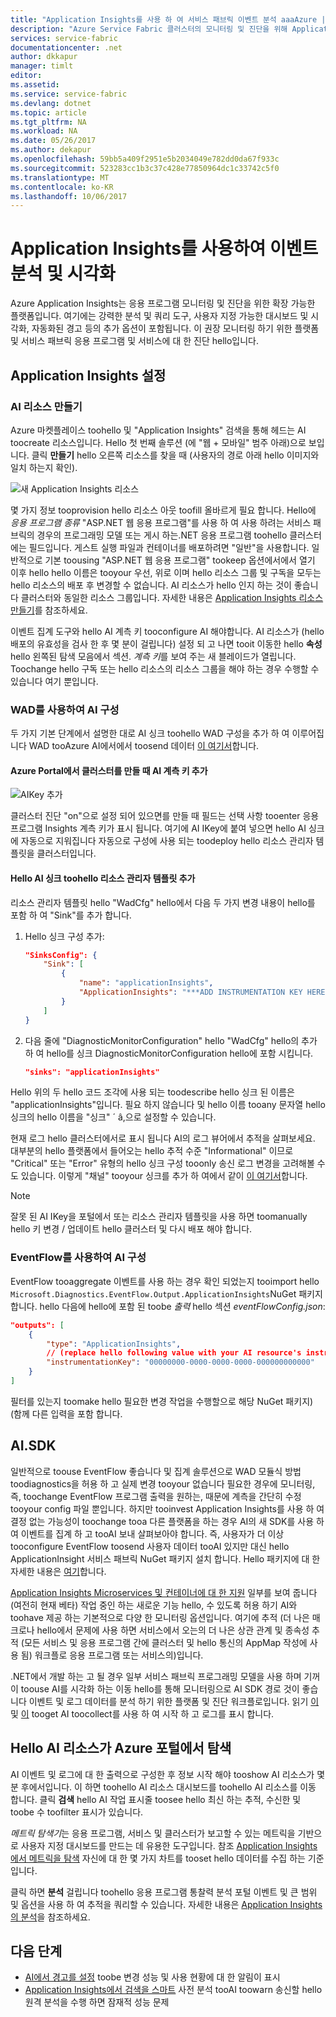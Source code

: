 ```yaml
---
title: "Application Insights를 사용 하 여 서비스 패브릭 이벤트 분석 aaaAzure | Microsoft Docs"
description: "Azure Service Fabric 클러스터의 모니터링 및 진단을 위해 Application Insights를 사용하여 이벤트를 시각화 및 분석하는 방법에 대해 알아봅니다."
services: service-fabric
documentationcenter: .net
author: dkkapur
manager: timlt
editor: 
ms.assetid: 
ms.service: service-fabric
ms.devlang: dotnet
ms.topic: article
ms.tgt_pltfrm: NA
ms.workload: NA
ms.date: 05/26/2017
ms.author: dekapur
ms.openlocfilehash: 59bb5a409f2951e5b2034049e782dd0da67f933c
ms.sourcegitcommit: 523283cc1b3c37c428e77850964dc1c33742c5f0
ms.translationtype: MT
ms.contentlocale: ko-KR
ms.lasthandoff: 10/06/2017
---
```

# <a name="event-analysis-and-visualization-with-application-insights"></a>Application Insights를 사용하여 이벤트 분석 및 시각화

Azure Application Insights는 응용 프로그램 모니터링 및 진단을 위한 확장 가능한 플랫폼입니다. 여기에는 강력한 분석 및 쿼리 도구, 사용자 지정 가능한 대시보드 및 시각화, 자동화된 경고 등의 추가 옵션이 포함됩니다. 이 권장 모니터링 하기 위한 플랫폼 및 서비스 패브릭 응용 프로그램 및 서비스에 대 한 진단 hello입니다.

## <a name="setting-up-application-insights"></a>Application Insights 설정

### <a name="creating-an-ai-resource"></a>AI 리소스 만들기

Azure 마켓플레이스 toohello 및 "Application Insights" 검색을 통해 헤드는 AI toocreate 리소스입니다. Hello 첫 번째 솔루션 (에 "웹 + 모바일" 범주 아래)으로 보입니다. 클릭 **만들기** hello 오른쪽 리소스를 찾을 때 (사용자의 경로 아래 hello 이미지와 일치 하는지 확인).

![새 Application Insights 리소스](media/service-fabric-diagnostics-event-analysis-appinsights/create-new-ai-resource.png)

몇 가지 정보 tooprovision hello 리소스 아웃 toofill 올바르게 필요 합니다. Hello에 *응용 프로그램 종류* "ASP.NET 웹 응용 프로그램"를 사용 하 여 사용 하려는 서비스 패브릭의 경우의 프로그래밍 모델 또는 게시 하는.NET 응용 프로그램 toohello 클러스터에는 필드입니다. 게스트 실행 파일과 컨테이너를 배포하려면 "일반"을 사용합니다. 일반적으로 기본 toousing "ASP.NET 웹 응용 프로그램" tookeep 옵션에서에서 열기 이후 hello hello 이름은 tooyour 우선, 위로 이며 hello 리소스 그룹 및 구독을 모두는 hello 리소스의 배포 후 변경할 수 없습니다. AI 리소스가 hello 인지 하는 것이 좋습니다 클러스터와 동일한 리소스 그룹입니다. 자세한 내용은 [Application Insights 리소스 만들기](../application-insights/app-insights-create-new-resource.md)를 참조하세요.

이벤트 집계 도구와 hello AI 계측 키 tooconfigure AI 해야합니다. AI 리소스가 (hello 배포의 유효성을 검사 한 후 몇 분이 걸립니다) 설정 되 고 나면 tooit 이동한 hello **속성** hello 왼쪽된 탐색 모음에서 섹션. *계측 키*를 보여 주는 새 블레이드가 열립니다. Toochange hello 구독 또는 hello 리소스의 리소스 그룹을 해야 하는 경우 수행할 수 있습니다 여기 뿐입니다.

### <a name="configuring-ai-with-wad"></a>WAD를 사용하여 AI 구성

두 가지 기본 단계에서 설명한 대로 AI 싱크 toohello WAD 구성을 추가 하 여 이루어집니다 WAD tooAzure AI에서에서 toosend 데이터 [이 여기서](../monitoring-and-diagnostics/azure-diagnostics-configure-application-insights.md)합니다.

#### <a name="add-an-ai-instrumentation-key-when-creating-a-cluster-in-azure-portal"></a>Azure Portal에서 클러스터를 만들 때 AI 계측 키 추가

![AIKey 추가](media/service-fabric-diagnostics-event-analysis-appinsights/azure-enable-diagnostics.png)

클러스터 진단 "on"으로 설정 되어 있으면를 만들 때 필드는 선택 사항 tooenter 응용 프로그램 Insights 계측 키가 표시 됩니다. 여기에 AI IKey에 붙여 넣으면 hello AI 싱크에 자동으로 지워집니다 자동으로 구성에 사용 되는 toodeploy hello 리소스 관리자 템플릿을 클러스터입니다.

#### <a name="add-hello-ai-sink-toohello-resource-manager-template"></a>Hello AI 싱크 toohello 리소스 관리자 템플릿 추가

리소스 관리자 템플릿 hello "WadCfg" hello에서 다음 두 가지 변경 내용이 hello를 포함 하 여 "Sink"를 추가 합니다.

1. Hello 싱크 구성 추가:

    ```json
    "SinksConfig": {
        "Sink": [
            {
                "name": "applicationInsights",
                "ApplicationInsights": "***ADD INSTRUMENTATION KEY HERE***"
            }
        ]
    }

    ```

2. 다음 줄에 "DiagnosticMonitorConfiguration" hello "WadCfg" hello의 추가 하 여 hello를 싱크 DiagnosticMonitorConfiguration hello에 포함 시킵니다.

    ```json
    "sinks": "applicationInsights"
    ```

Hello 위의 두 hello 코드 조각에 사용 되는 toodescribe hello 싱크 된 이름은 "applicationInsights"입니다. 필요 하지 않습니다 및 hello 이름 tooany 문자열 hello 싱크의 hello 이름을 "싱크" ´ â,으로 설정할 수 있습니다.

현재 로그 hello 클러스터에서로 표시 됩니다 AI의 로그 뷰어에서 추적을 살펴보세요. 대부분의 hello 플랫폼에서 들어오는 hello 추적 수준 "Informational" 이므로 "Critical" 또는 "Error" 유형의 hello 싱크 구성 tooonly 송신 로그 변경을 고려해볼 수도 있습니다. 이렇게 "채널" tooyour 싱크를 추가 하 여에서 같이 [이 여기서](../monitoring-and-diagnostics/azure-diagnostics-configure-application-insights.md)합니다.

>[!NOTE]
>잘못 된 AI IKey을 포털에서 또는 리소스 관리자 템플릿을 사용 하면 toomanually hello 키 변경 / 업데이트 hello 클러스터 및 다시 배포 해야 합니다. 

### <a name="configuring-ai-with-eventflow"></a>EventFlow를 사용하여 AI 구성

EventFlow tooaggregate 이벤트를 사용 하는 경우 확인 되었는지 tooimport hello `Microsoft.Diagnostics.EventFlow.Output.ApplicationInsights`NuGet 패키지 합니다. hello 다음에 hello에 포함 된 toobe *출력* hello 섹션 *eventFlowConfig.json*:

```json
"outputs": [
    {
        "type": "ApplicationInsights",
        // (replace hello following value with your AI resource's instrumentation key)
        "instrumentationKey": "00000000-0000-0000-0000-000000000000"
    }
]
```

필터를 있는지 toomake hello 필요한 변경 작업을 수행할으로 해당 NuGet 패키지) (함께 다른 입력을 포함 합니다.

## <a name="aisdk"></a>AI.SDK

일반적으로 toouse EventFlow 좋습니다 및 집계 솔루션으로 WAD 모듈식 방법 toodiagnostics을 허용 하 고 실제 변경 tooyour 없습니다 필요한 경우에 모니터링, 즉, toochange EventFlow 프로그램 출력을 원하는, 때문에 계측을 간단히 수정 tooyour config 파일 뿐입니다. 하지만 tooinvest Application Insights를 사용 하 여 결정 없는 가능성이 toochange tooa 다른 플랫폼을 하는 경우 AI의 새 SDK를 사용 하 여 이벤트를 집계 하 고 tooAI 보내 살펴보아야 합니다. 즉, 사용자가 더 이상 tooconfigure EventFlow toosend 사용자 데이터 tooAI 있지만 대신 hello ApplicationInsight 서비스 패브릭 NuGet 패키지 설치 합니다. Hello 패키지에 대 한 자세한 내용은 [여기](https://github.com/Microsoft/ApplicationInsights-ServiceFabric)합니다.

[Application Insights Microservices 및 컨테이너에 대 한 지원](https://azure.microsoft.com/app-insights-microservices/) 일부를 보여 줍니다 (여전히 현재 베타) 작업 중인 하는 새로운 기능 hello, 수 있도록 허용 하기 AI와 toohave 제공 하는 기본적으로 다양 한 모니터링 옵션입니다. 여기에 추적 (더 나은 매크로나 hello에서 문제에 사용 하면 서비스에서 오는의 더 나은 상관 관계 및 종속성 추적 (모든 서비스 및 응용 프로그램 간에 클러스터 및 hello 통신의 AppMap 작성에 사용 됨) 워크플로 응용 프로그램 또는 서비스의)입니다.

.NET에서 개발 하는 고 될 경우 일부 서비스 패브릭 프로그래밍 모델을 사용 하며 기꺼이 toouse AI를 시각화 하는 이동 hello를 통해 모니터링으로 AI SDK 경로 것이 좋습니다 이벤트 및 로그 데이터를 분석 하기 위한 플랫폼 및 진단 워크플로입니다. 읽기 [이](../application-insights/app-insights-asp-net-more.md) 및 [이](../application-insights/app-insights-asp-net-trace-logs.md) tooget AI toocollect를 사용 하 여 시작 하 고 로그를 표시 합니다.

## <a name="navigating-hello-ai-resource-in-azure-portal"></a>Hello AI 리소스가 Azure 포털에서 탐색

AI 이벤트 및 로그에 대 한 출력으로 구성한 후 정보 시작 해야 tooshow AI 리소스가 몇 분 후에서입니다. 이 하면 toohello AI 리소스 대시보드를 toohello AI 리소스를 이동 합니다. 클릭 **검색** hello AI 작업 표시줄 toosee hello 최신 하는 추적, 수신한 및 toobe 수 toofilter 표시가 있습니다.

*메트릭 탐색기*는 응용 프로그램, 서비스 및 클러스터가 보고할 수 있는 메트릭을 기반으로 사용자 지정 대시보드를 만드는 데 유용한 도구입니다. 참조 [Application Insights에서 메트릭을 탐색](../application-insights/app-insights-metrics-explorer.md) 자신에 대 한 몇 가지 차트를 tooset hello 데이터를 수집 하는 기준입니다.

클릭 하면 **분석** 걸립니다 toohello 응용 프로그램 통찰력 분석 포털 이벤트 및 큰 범위 및 옵션을 사용 하 여 추적을 쿼리할 수 있습니다. 자세한 내용은 [Application Insights의 분석](../application-insights/app-insights-analytics.md)을 참조하세요.

## <a name="next-steps"></a>다음 단계

* [AI에서 경고를 설정](../application-insights/app-insights-alerts.md) toobe 변경 성능 및 사용 현황에 대 한 알림이 표시
* [Application Insights에서 검색을 스마트](../application-insights/app-insights-proactive-diagnostics.md) 사전 분석 tooAI toowarn 송신할 hello 원격 분석을 수행 하면 잠재적 성능 문제

